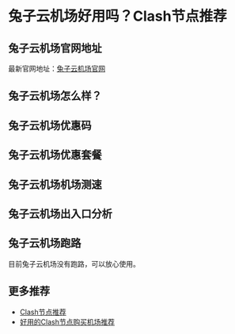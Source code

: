 # 兔子云机场好用吗？Clash节点推荐

## 兔子云机场官网地址
最新官网地址：[兔子云机场官网](https://ct.affxc.com/rarbitscloud/)

## 兔子云机场怎么样？


## 兔子云机场优惠码


## 兔子云机场优惠套餐


## 兔子云机场机场测速


## 兔子云机场出入口分析


## 兔子云机场跑路
目前兔子云机场没有跑路，可以放心使用。

## 更多推荐
 - [Clash节点推荐](https://github.com/clashdownload/Clash)
 - [好用的Clash节点购买机场推荐](https://clash.top/node/?utm_source=github&utm_medium=clashdownload-details)
